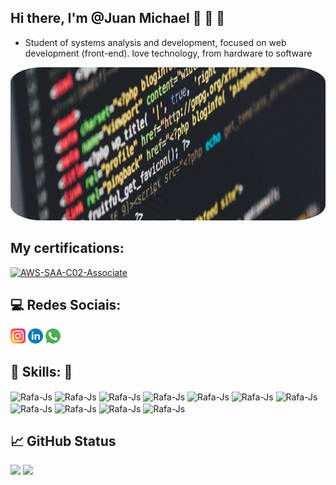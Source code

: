   ##   Hi there, I'm @Juan Michael 👋  🤖 🚀
 - Student of systems analysis and development,
 focused on web development (front-end).
 love technology, from hardware to software

<div class="container">
<img src="profile-img.jpg"height="245" width="850" style="border-radius:10%">
</div>

## My certifications:

<a href="[https://www.credly.com/badges/f2047f5e-fc4e-47cc-8364-6fef0a09dce6?source=linked_in_profile](https://www.credly.com/badges/e57673ed-bc14-46cd-8417-08dfb5d2f5b8/public_url)" target="_blank" title="AWS Certified Solutions Architect – Associate">
  <img src="https://d1.awsstatic.com/training-and-certification/certification-badges/AWS-Certified-Solutions-Architect-Associate_badge.3419559c682629072f1eb968d59dea0741772c0f.png" alt="AWS-SAA-C02-Associate" width="150">
</a>


## 💻 Redes Sociais:

[<img src="/icons/logo-instagram.svg" width="24">](https://www.instagram.com/jmichael__00/)
[<img src="/icons/logo-linkedin.svg" width="24">](https://www.linkedin.com/in/juan-michael-2979a016a/)
[<img src="/icons/logo-whatsapp.svg" width="24">](https://api.whatsapp.com/send?phone=5531975331181)

## 📖 Skills: 🔧

<div>
 <img align="center" alt="Rafa-Js" height="30" width="80" src="https://img.shields.io/badge/AWS-%23FF9900.svg?style=for-the-badge&logo=amazon-aws&logoColor=white">
  <img align="center" alt="Rafa-Js" height="30" width="80" src="https://camo.githubusercontent.com/85dc47a56a4e73ae7b6e64b3b4416785497e74219ae179ae8faaaca10d5a78d9/68747470733a2f2f696d672e736869656c64732e696f2f62616467652f2d4769744875622d3138313731373f7374796c653d666c61742d737175617265266c6f676f3d676974687562">
  <img align="center" alt="Rafa-Js" height="30" width="80" src="https://camo.githubusercontent.com/edd3031a0956c904634f9a394267a6ba61e9a0bb95c9512a1fbc0725b4014d03/68747470733a2f2f696d672e736869656c64732e696f2f62616467652f2d4769742d626c61636b3f7374796c653d666c61742d737175617265266c6f676f3d676974">
  <img align="center" alt="Rafa-Js" height="30" width="80" src="https://img.shields.io/badge/DigitalOcean-%230167ff.svg?style=for-the-badge&logo=digitalOcean&logoColor=white">
  <img align="center" alt="Rafa-Js" height="30" width="80" src="https://img.shields.io/badge/terraform-%235835CC.svg?style=for-the-badge&logo=terraform&logoColor=white">
  <img align="center" alt="Rafa-Js" height="30" width="80" src="https://camo.githubusercontent.com/639d2f4c43a01e8f0382589b9e2dae1d20161b6ec0bc9a40dcd99917f1b2286d/68747470733a2f2f696d672e736869656c64732e696f2f62616467652f2d5653436f64652d3030374143433f7374796c653d666c61742d737175617265266c6f676f3d76697375616c2d73747564696f2d636f6465266c6f676f436f6c6f723d7768697465">
  <img align="center" alt="Rafa-Js" height="30" width="80" src="https://img.shields.io/badge/ansible-%231A1918.svg?style=for-the-badge&logo=ansible&logoColor=white">
  <img align="center" alt="Rafa-Js" height="30" width="80" src="https://img.shields.io/badge/docker-%230db7ed.svg?style=for-the-badge&logo=docker&logoColor=white">
   <img align="center" alt="Rafa-Js" height="30" width="80" src="https://img.shields.io/badge/Linux-FCC624?style=for-the-badge&logo=linux&logoColor=black">
   <img align="center" alt="Rafa-Js" height="30" width="80" src="https://img.shields.io/badge/Ubuntu-E95420?style=for-the-badge&logo=ubuntu&logoColor=white">
  <img align="center" alt="Rafa-Js" height="30" width="90" src="https://img.shields.io/badge/githubactions-%232671E5.svg?style=for-the-badge&logo=githubactions&logoColor=white">

</div>

## 📈 GitHub Status 

 <div align="left">
 <img height="150em" src="https://github-readme-stats.vercel.app/api/top-langs/?username=Juanmichael00&exclude_repo=KNN-Image-Classification&show_icons=true&hide_border=true&layout=compact&langs_count=8&theme=tokyonight"/>	
 <img height="150em" src="https://github-readme-stats.vercel.app/api?username=Juanmichael00&show_icons=true&hide_border=true&count_private=true&include_all_commits=true&theme=tokyonight" />
 </div><br>	
 
 
